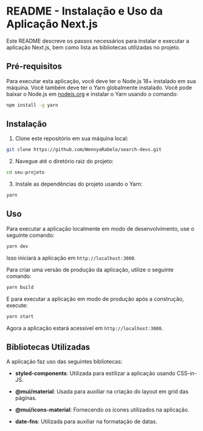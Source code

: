 # README - Instalação e Uso da Aplicação Next.js

Este README descreve os passos necessários para instalar e executar a aplicação Next.js, bem como lista as bibliotecas utilizadas no projeto.

## Pré-requisitos

Para executar esta aplicação, você deve ter o Node.js 18+ instalado em sua máquina. Você também deve ter o Yarn globalmente instalado. Você pode baixar o Node.js em [nodejs.org](https://nodejs.org/) e instalar o Yarn usando o comando:

```bash
npm install -g yarn
```

## Instalação

1. Clone este repositório em sua máquina local:

```bash
git clone https://github.com/WennyaRabelo/search-devs.git
```

2. Navegue até o diretório raiz do projeto:

```bash
cd seu-projeto
```

3. Instale as dependências do projeto usando o Yarn:

```bash
yarn
```

## Uso

Para executar a aplicação localmente em modo de desenvolvimento, use o seguinte comando:

```bash
yarn dev
```

Isso iniciará a aplicação em `http://localhost:3000`.

Para criar uma versão de produção da aplicação, utilize o seguinte comando:

```bash
yarn build
```

E para executar a aplicação em modo de produção após a construção, execute:

```bash
yarn start
```

Agora a aplicação estará acessível em `http://localhost:3000`.

## Bibliotecas Utilizadas

A aplicação faz uso das seguintes bibliotecas:

- **styled-components**: Utilizada para estilizar a aplicação usando CSS-in-JS.

- **@mui/material**: Usada para auxiliar na criação do layout em grid das páginas.

- **@mui/icons-material**: Fornecendo os ícones utilizados na aplicação.

- **date-fns**: Utilizada para auxiliar na formatação de datas.
